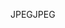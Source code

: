 <span data-ttu-id="3a9d2-101">JPEG</span><span class="sxs-lookup"><span data-stu-id="3a9d2-101">JPEG</span></span>